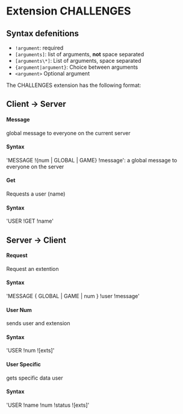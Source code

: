 # Extension CHALLENGES

## Syntax defenitions

- `!argument`: required
- `[arguments]`: list of arguments, __not__ space separated
- `[arguments\*]`: List of arguments, space separated
- `{argument|argument}`: Choice between arguments
- `<argument>` Optional argument


The CHALLENGES extension has the following format:


## Client -> Server

#### Message

global message to everyone on the current server

#### Syntax

'MESSAGE !{num | GLOBAL | GAME} !message': a global message to everyone on the server

#### Get

Requests a user (name)

#### Syntax

'USER !GET !name'


## Server -> Client

#### Request

Request an extention

#### Syntax

'MESSAGE { GLOBAL | GAME | num } !user !message'

#### User Num

sends user and extension

#### Syntax

'USER !num ![exts]'

#### User Specific

gets specific data user

#### Syntax

'USER !name !num !status ![exts]'

